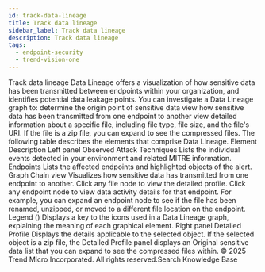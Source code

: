 ```yaml
---
id: track-data-lineage
title: Track data lineage
sidebar_label: Track data lineage
description: Track data lineage
tags:
  - endpoint-security
  - trend-vision-one
---
```


 Track data lineage Data Lineage offers a visualization of how sensitive data has been transmitted between endpoints within your organization, and identifies potential data leakage points. You can investigate a Data Lineage graph to: determine the origin point of sensitive data view how sensitive data has been transmitted from one endpoint to another view detailed information about a specific file, including file type, file size, and the file's URI. If the file is a zip file, you can expand to see the compressed files. The following table describes the elements that comprise Data Lineage. Element Description Left panel Observed Attack Techniques Lists the individual events detected in your environment and related MITRE information. Endpoints Lists the affected endpoints and highlighted objects of the alert. Graph Chain view Visualizes how sensitive data has transmitted from one endpoint to another. Click any file node to view the detailed profile. Click any endpoint node to view data activity details for that endpoint. For example, you can expand an endpoint node to see if the file has been renamed, unzipped, or moved to a different file location on the endpoint. Legend () Displays a key to the icons used in a Data Lineage graph, explaining the meaning of each graphical element. Right panel Detailed Profile Displays the details applicable to the selected object. If the selected object is a zip file, the Detailed Profile panel displays an Original sensitive data list that you can expand to see the compressed files within. © 2025 Trend Micro Incorporated. All rights reserved.Search Knowledge Base